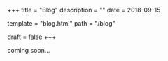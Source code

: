 +++
title = "Blog"
description = ""
date = 2018-09-15

template = "blog.html"
path = "/blog"

draft = false
+++

coming soon...